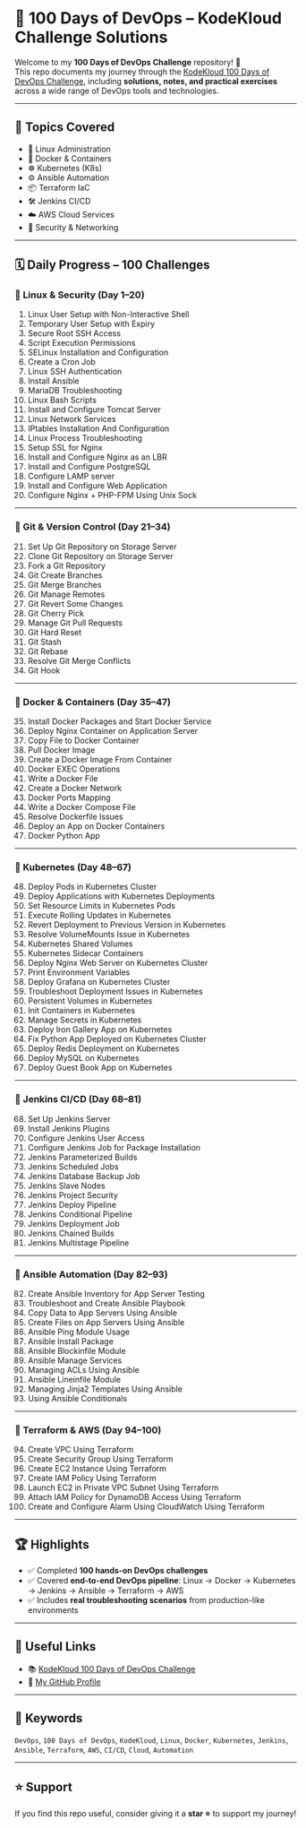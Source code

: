 # 🚀 100 Days of DevOps – KodeKloud Challenge Solutions

Welcome to my **100 Days of DevOps Challenge** repository! 🎯  
This repo documents my journey through the [KodeKloud 100 Days of DevOps Challenge](https://kodekloud.com), including **solutions, notes, and practical exercises** across a wide range of DevOps tools and technologies.

---

## 📌 Topics Covered
- 🐧 Linux Administration  
- 🐳 Docker & Containers  
- ☸️ Kubernetes (K8s)  
- ⚙️ Ansible Automation  
- 📦 Terraform IaC  
- 🛠️ Jenkins CI/CD  
- ☁️ AWS Cloud Services  
- 🔐 Security & Networking  

---

## 🗓️ Daily Progress – 100 Challenges

### 🔹 Linux & Security (Day 1–20)
1. Linux User Setup with Non-Interactive Shell  
2. Temporary User Setup with Expiry  
3. Secure Root SSH Access  
4. Script Execution Permissions  
5. SELinux Installation and Configuration  
6. Create a Cron Job  
7. Linux SSH Authentication  
8. Install Ansible  
9. MariaDB Troubleshooting  
10. Linux Bash Scripts  
11. Install and Configure Tomcat Server  
12. Linux Network Services  
13. IPtables Installation And Configuration  
14. Linux Process Troubleshooting  
15. Setup SSL for Nginx  
16. Install and Configure Nginx as an LBR  
17. Install and Configure PostgreSQL  
18. Configure LAMP server  
19. Install and Configure Web Application  
20. Configure Nginx + PHP-FPM Using Unix Sock  

---

### 🔹 Git & Version Control (Day 21–34)
21. Set Up Git Repository on Storage Server  
22. Clone Git Repository on Storage Server  
23. Fork a Git Repository  
24. Git Create Branches  
25. Git Merge Branches  
26. Git Manage Remotes  
27. Git Revert Some Changes  
28. Git Cherry Pick  
29. Manage Git Pull Requests  
30. Git Hard Reset  
31. Git Stash  
32. Git Rebase  
33. Resolve Git Merge Conflicts  
34. Git Hook  

---

### 🔹 Docker & Containers (Day 35–47)
35. Install Docker Packages and Start Docker Service  
36. Deploy Nginx Container on Application Server  
37. Copy File to Docker Container  
38. Pull Docker Image  
39. Create a Docker Image From Container  
40. Docker EXEC Operations  
41. Write a Docker File  
42. Create a Docker Network  
43. Docker Ports Mapping  
44. Write a Docker Compose File  
45. Resolve Dockerfile Issues  
46. Deploy an App on Docker Containers  
47. Docker Python App  

---

### 🔹 Kubernetes (Day 48–67)
48. Deploy Pods in Kubernetes Cluster  
49. Deploy Applications with Kubernetes Deployments  
50. Set Resource Limits in Kubernetes Pods  
51. Execute Rolling Updates in Kubernetes  
52. Revert Deployment to Previous Version in Kubernetes  
53. Resolve VolumeMounts Issue in Kubernetes  
54. Kubernetes Shared Volumes  
55. Kubernetes Sidecar Containers  
56. Deploy Nginx Web Server on Kubernetes Cluster  
57. Print Environment Variables  
58. Deploy Grafana on Kubernetes Cluster  
59. Troubleshoot Deployment Issues in Kubernetes  
60. Persistent Volumes in Kubernetes  
61. Init Containers in Kubernetes  
62. Manage Secrets in Kubernetes  
63. Deploy Iron Gallery App on Kubernetes  
64. Fix Python App Deployed on Kubernetes Cluster  
65. Deploy Redis Deployment on Kubernetes  
66. Deploy MySQL on Kubernetes  
67. Deploy Guest Book App on Kubernetes  

---

### 🔹 Jenkins CI/CD (Day 68–81)
68. Set Up Jenkins Server  
69. Install Jenkins Plugins  
70. Configure Jenkins User Access  
71. Configure Jenkins Job for Package Installation  
72. Jenkins Parameterized Builds  
73. Jenkins Scheduled Jobs  
74. Jenkins Database Backup Job  
75. Jenkins Slave Nodes  
76. Jenkins Project Security  
77. Jenkins Deploy Pipeline  
78. Jenkins Conditional Pipeline  
79. Jenkins Deployment Job  
80. Jenkins Chained Builds  
81. Jenkins Multistage Pipeline  

---

### 🔹 Ansible Automation (Day 82–93)
82. Create Ansible Inventory for App Server Testing  
83. Troubleshoot and Create Ansible Playbook  
84. Copy Data to App Servers Using Ansible  
85. Create Files on App Servers Using Ansible  
86. Ansible Ping Module Usage  
87. Ansible Install Package  
88. Ansible Blockinfile Module  
89. Ansible Manage Services  
90. Managing ACLs Using Ansible  
91. Ansible Lineinfile Module  
92. Managing Jinja2 Templates Using Ansible  
93. Using Ansible Conditionals  

---

### 🔹 Terraform & AWS (Day 94–100)
94. Create VPC Using Terraform  
95. Create Security Group Using Terraform  
96. Create EC2 Instance Using Terraform  
97. Create IAM Policy Using Terraform  
98. Launch EC2 in Private VPC Subnet Using Terraform  
99. Attach IAM Policy for DynamoDB Access Using Terraform  
100. Create and Configure Alarm Using CloudWatch Using Terraform  

---

## 🏆 Highlights
- ✅ Completed **100 hands-on DevOps challenges**  
- ✅ Covered **end-to-end DevOps pipeline**: Linux → Docker → Kubernetes → Jenkins → Ansible → Terraform → AWS  
- ✅ Includes **real troubleshooting scenarios** from production-like environments  

---

## 🔗 Useful Links
- 📚 [KodeKloud 100 Days of DevOps Challenge](https://kodekloud.com)  
- 🐙 [My GitHub Profile](https://github.com/SujataP12)  

---

## 📌 Keywords
`DevOps`, `100 Days of DevOps`, `KodeKloud`, `Linux`, `Docker`, `Kubernetes`, `Jenkins`, `Ansible`, `Terraform`, `AWS`, `CI/CD`, `Cloud`, `Automation`  

---

## ⭐ Support
If you find this repo useful, consider giving it a **star ⭐** to support my journey!  

